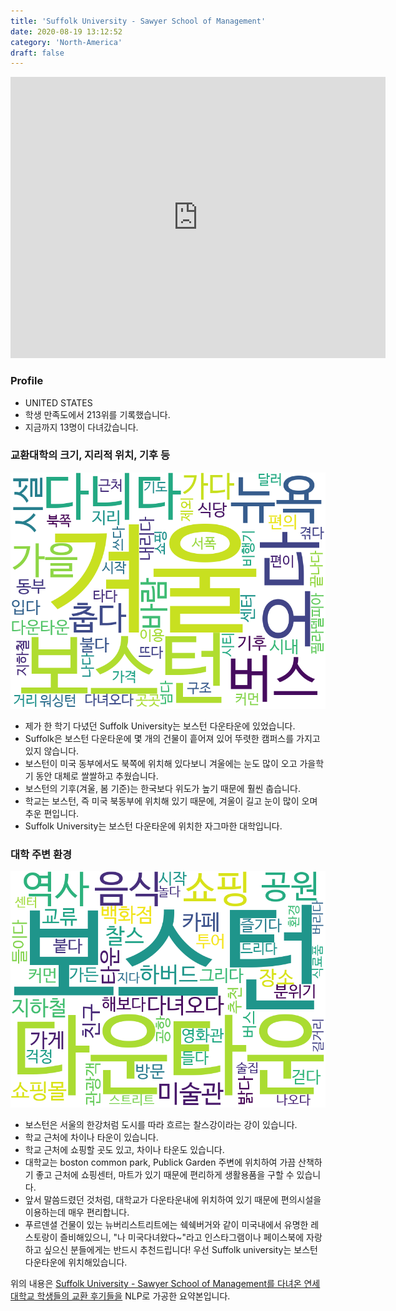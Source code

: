 ```yaml
---
title: 'Suffolk University - Sawyer School of Management'
date: 2020-08-19 13:12:52
category: 'North-America'
draft: false
---
```


<iframe
width="600"
height="450"
frameborder="0" style="border:0"
src="https://www.google.com/maps/embed/v1/place?key=AIzaSyC9e1AME-pVmWC4hBpFdu5S4dKzyepa3HQ&q=Suffolk+University+-+Sawyer+School+of+Management&center=42.357823100000005,-71.06101720000001&zoom=14" allowfullscreen>
</iframe>

### Profile

* UNITED STATES
* 학생 만족도에서 213위를 기록했습니다.
* 지금까지 13명이 다녀갔습니다. 

### 교환대학의 크기, 지리적 위치, 기후 등

![gen_info-WordCloud](../univ_wordclouds_okt/gen_info/US000171_gen_info_okt.png)

* 제가 한 학기 다녔던 Suffolk University는 보스턴 다운타운에 있었습니다.
* Suffolk은 보스턴 다운타운에 몇 개의 건물이 흩어져 있어 뚜렷한 캠퍼스를 가지고 있지 않습니다.
* 보스턴이 미국 동부에서도 북쪽에 위치해 있다보니 겨울에는 눈도 많이 오고 가을학기 동안 대체로 쌀쌀하고 추웠습니다.
* 보스턴의 기후(겨울, 봄 기준)는 한국보다 위도가 높기 때문에 훨씬 춥습니다.
* 학교는 보스턴, 즉 미국 북동부에 위치해 있기 때문에, 겨울이 길고 눈이 많이 오며 추운 편입니다.
* Suffolk University는 보스턴 다운타운에 위치한 자그마한 대학입니다.


### 대학 주변 환경

![env_info-WordCloud](../univ_wordclouds_okt/env_info/US000171_env_info_okt.png)

* 보스턴은 서울의 한강처럼 도시를 따라 흐르는 찰스강이라는 강이 있습니다.
* 학교 근처에 차이나 타운이 있습니다.
* 학교 근처에 쇼핑할 곳도 있고, 차이나 타운도 있습니다.
* 대학교는 boston common park, Publick Garden 주변에 위치하여 가끔 산책하기 좋고 근처에 쇼핑센터, 마트가 있기 때문에 편리하게 생활용품을 구할 수 있습니다.
* 앞서 말씀드렸던 것처럼, 대학교가 다운타운내에 위치하여 있기 때문에 편의시설을 이용하는데 매우 편리합니다.
* 푸르덴셜 건물이 있는 뉴버리스트리트에는 쉑쉑버거와 같이 미국내에서 유명한 레스토랑이 즐비해있으니, "나 미국다녀왔다~"라고 인스타그램이나 페이스북에 자랑하고 싶으신 분들에게는 반드시 추천드립니다! 우선 Suffolk university는 보스턴 다운타운에 위치해있습니다.


위의 내용은 [Suffolk University - Sawyer School of Management를 다녀온 연세대학교 학생들의 교환 후기들을](http://oia.yonsei.ac.kr/partner/expReport.asp?ucode=US000171&bgbn=A) NLP로 가공한 요약본입니다. 
